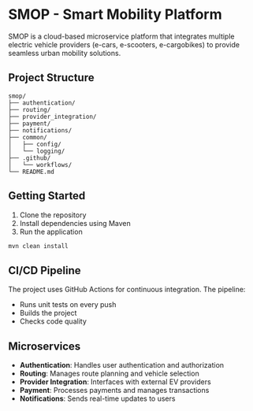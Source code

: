 # SMOP - Smart Mobility Platform

SMOP is a cloud-based microservice platform that integrates multiple electric vehicle providers (e-cars, e-scooters, e-cargobikes) to provide seamless urban mobility solutions.

## Project Structure

```
smop/
├── authentication/
├── routing/
├── provider_integration/
├── payment/
├── notifications/
├── common/
│   ├── config/
│   └── logging/
├── .github/
│   └── workflows/
└── README.md
```

## Getting Started

1. Clone the repository
2. Install dependencies using Maven
3. Run the application

```bash
mvn clean install
```

## CI/CD Pipeline

The project uses GitHub Actions for continuous integration. The pipeline:
- Runs unit tests on every push
- Builds the project
- Checks code quality

## Microservices

- **Authentication**: Handles user authentication and authorization
- **Routing**: Manages route planning and vehicle selection
- **Provider Integration**: Interfaces with external EV providers
- **Payment**: Processes payments and manages transactions
- **Notifications**: Sends real-time updates to users

